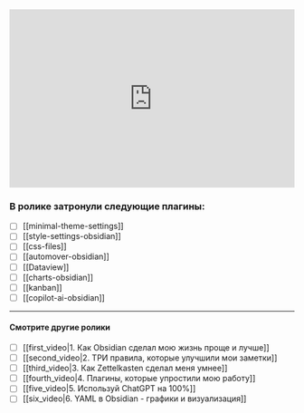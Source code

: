 <iframe width="100%" height="315" src="https://www.youtube.com/embed/04F32nsDL6A"
frameborder="0" allow="accelerometer; autoplay; clipboard-write; encrypted-media; gyroscope; picture-in-picture"
allowfullscreen></iframe>


### **В ролике затронули следующие плагины**:

- [ ] [[minimal-theme-settings]]
- [ ] [[style-settings-obsidian]]
- [ ] [[css-files]]
- [ ] [[automover-obsidian]]
- [ ] [[Dataview]]
- [ ] [[charts-obsidian]]
- [ ] [[kanban]]
- [ ] [[copilot-ai-obsidian]]

---
#### Смотрите другие ролики

- [ ] [[first_video|1. Как Obsidian сделал мою жизнь проще и лучше]]
- [ ] [[second_video|2. ТРИ правила, которые улучшили мои заметки]]
- [ ] [[third_video|3. Как Zettelkasten сделал меня умнее]]
- [ ] [[fourth_video|4. Плагины, которые упростили мою работу]]
- [ ] [[five_video|5. Используй ChatGPT на 100%]]
- [ ] [[six_video|6. YAML в Obsidian - графики и визуализация]]